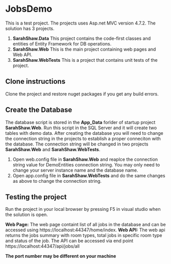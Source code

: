 # JobsDemo

This is a test project. The projects uses Asp.net MVC version 4.7.2.
The solution has 3 projects. 

1. **SarahShaw.Data** This project contains the code-first classes and entities of Entity Framework for DB operations.
2. **SarahShaw.Web** This is the main project containing web pages and Web API.
3. **SarahShaw.WebTests** This is a project that contains unit tests of the project.


## Clone instructions
Clone the project and restore nuget packages if you get any build errors.

## Create the Database
The database script is stored in the **App_Data** forlder of startup project **SarahShaw.Web**. Run this script in the SQL Server and it will create two tables with demo data.
After creating the database you will need to change the connection string in the projects to establish a proper conneciton with the database.
The connection string will be changed in two projects **SarahShaw.Web** and **SarahShaw.WebTests**. 

1. Open web.config file in **SarahShaw.Web** and reaplce the connection string value for DemoEntities connection string. You may only need to change your server instance name and the database name.
2. Open app.config file in **SarahShaw.WebTests** and do the same changes as above to change the connection string.

## Testing the project
Run the project in your local browser by pressing F5 in visual studio when the solution is open.

**Web Page:** The web page containt list of all jobs in the database and can be accessed using https://localhost:44347/home/index.
**Web API:** The web api returns the jobs summary with room types, total jobs in specific room type and status of the job. The API can be accessed via end point https://localhost:44347/api/jobs/all

**The port number may be different on your machine**
